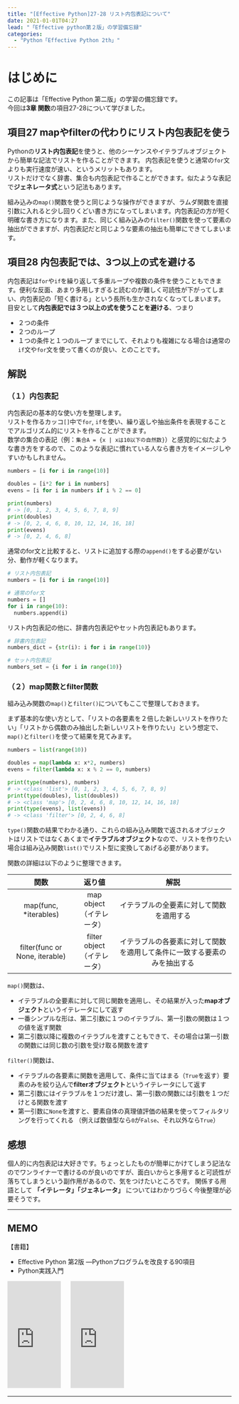 ```yaml
---
title: "[Effective Python]27-28 リスト内包表記について"
date: 2021-01-01T04:27
lead: "「Effective python第２版」の学習備忘録"
categories:
  - "Python「Effective Python 2th」"
---
```


# はじめに
この記事は「Effective Python 第二版」の学習の備忘録です。  
今回は**3章 関数**の項目27-28について学びました。


## 項目27 mapやfilterの代わりにリスト内包表記を使う
Pythonの**リスト内包表記**を使うと、他のシーケンスやイテラブルオブジェクトから簡単な記法でリストを作ることができます。 
内包表記を使うと通常の`for`文よりも実行速度が速い、というメリットもあります。  
リストだけでなく辞書、集合も内包表記で作ることができます。似たような表記で**ジェネレータ式**という記法もあります。

組み込みの`map()`関数を使うと同じような操作ができますが、ラムダ関数を直接引数に入れると少し回りくどい書き方になってしまいます。内包表記の方が短く明確な書き方になります。また、同じく組み込みの`filter()`関数を使って要素の抽出ができますが、内包表記だと同じような要素の抽出も簡単にできてしまいます。


## 項目28 内包表記では、3つ以上の式を避ける
内包表記は`for`や`if`を繰り返して多重ループや複数の条件を使うこともできます。便利な反面、あまり多用しすぎると読むのが難しく可読性が下がってしまい、内包表記の「短く書ける」という長所も生かされなくなってしまいます。  
目安として**内包表記では３つ以上の式を使うことを避ける**、つまり
- ２つの条件
- ２つのループ
- １つの条件と１つのループ
までにして、それよりも複雑になる場合は通常の`if`文や`for`文を使って書くのが良い、とのことです。


## 解説
### （１）内包表記
内包表記の基本的な使い方を整理します。  
リストを作るカッコ`[]`中で`for`, `if`を使い、繰り返しや抽出条件を表現することでアルゴリズム的にリストを作ることができます。  
数学の集合の表記（例：`集合A = {x | xは10以下の自然数}`）と感覚的に似たような書き方をするので、このような表記に慣れている人なら書き方をイメージしやすいかもしれません。

```python
numbers = [i for i in range(10)]

doubles = [i*2 for i in numbers]
evens = [i for i in numbers if i % 2 == 0]

print(numbers)
# -> [0, 1, 2, 3, 4, 5, 6, 7, 8, 9]
print(doubles)
# -> [0, 2, 4, 6, 8, 10, 12, 14, 16, 18]
print(evens)
# -> [0, 2, 4, 6, 8]
```

通常のfor文と比較すると、リストに追加する際の`append()`をする必要がない分、動作が軽くなります。

```python
# リスト内包表記
numbers = [i for i in range(10)]

# 通常のfor文
numbers = []
for i in range(10):
  numbers.append(i)
```

リスト内包表記の他に、辞書内包表記やセット内包表記もあります。
```python
# 辞書内包表記
numbers_dict = {str(i): i for i in range(10)}

# セット内包表記
numbers_set = {i for i in range(10)}
```


### （２）map関数とfilter関数
組み込み関数の`map()`と`filter()`についてもここで整理しておきます。

まず基本的な使い方として、「リストの各要素を２倍した新しいリストを作りたい」「リストから偶数のみ抽出した新しいリストを作りたい」という想定で、`map()`と`filter()`を使って結果を見てみます。

```python
numbers = list(range(10))

doubles = map(lambda x: x*2, numbers)
evens = filter(lambda x: x % 2 == 0, numbers)

print(type(numbers), numbers)
# -> <class 'list'> [0, 1, 2, 3, 4, 5, 6, 7, 8, 9]
print(type(doubles), list(doubles))
# -> <class 'map'> [0, 2, 4, 6, 8, 10, 12, 14, 16, 18]
print(type(evens), list(evens))
# -> <class 'filter'> [0, 2, 4, 6, 8]
```

`type()`関数の結果でわかる通り、これらの組み込み関数で返されるオブジェクトはリストではなくあくまで**イテラブルオブジェクト**なので、リストを作りたい場合は組み込み関数`list()`でリスト型に変換してあげる必要があります。

関数の詳細は以下のように整理できます。

| 関数 | 返り値 | 解説 |  
| :---: | :---: | :---: |  
| map(func, *iterables) | map object<br>（イテレータ） | イテラブルの全要素に対して関数を適用する | 
| filter(func or None, iterable)  | filter object<br>（イテレータ） | イテラブルの各要素に対して関数を適用して条件に一致する要素のみを抽出する |


`map()`関数は、
- イテラブルの全要素に対して同じ関数を適用し、その結果が入った**mapオブジェクト**というイテレータにして返す
- 一番シンプルな形は、第二引数に１つのイテラブル、第一引数の関数は１つの値を返す関数
- 第二引数以降に複数のイテラブルを渡すこともできて、その場合は第一引数の関数には同じ数の引数を受け取る関数を渡す

`filter()`関数は、
- イテラブルの各要素に関数を適用して、条件に当てはまる（`True`を返す）要素のみを絞り込んで**filterオブジェクト**というイテレータにして返す
- 第二引数にはイテラブルを１つだけ渡し、第一引数の関数には引数を１つだけとる関数を渡す
- 第一引数に`None`を渡すと、要素自体の真理値評価の結果を使ってフィルタリングを行ってくれる
（例えば数値型なら`0`が`False`、それ以外なら`True`）



## 感想
個人的に内包表記は大好きです。ちょっとしたものが簡単にかけてしまう記法なのでワンライナーで書けるのが良いのですが、面白いからと多用すると可読性が落ちてしまうという副作用があるので、気をつけたいところです。
関係する用語として **「イテレータ」「ジェネレータ」** についてはわかりづらく今後整理が必要そうです。


---
## MEMO
【書籍】
- Effective Python 第2版 ―Pythonプログラムを改良する90項目
- Python実践入門
<iframe style="width:120px;height:240px;" marginwidth="0" marginheight="0" scrolling="no" frameborder="0" src="https://rcm-fe.amazon-adsystem.com/e/cm?ref=qf_sp_asin_til&t=massasquash08-22&m=amazon&o=9&p=8&l=as1&IS1=1&detail=1&asins=4873119170&linkId=b01ad363c615cc9408dfcc360b1a85de&bc1=ffffff&amp;lt1=_top&fc1=333333&lc1=0066c0&bg1=ffffff&f=ifr"></iframe>
　
<iframe style="width:120px;height:240px;" marginwidth="0" marginheight="0" scrolling="no" frameborder="0" src="https://rcm-fe.amazon-adsystem.com/e/cm?ref=qf_sp_asin_til&t=massasquash08-22&m=amazon&o=9&p=8&l=as1&IS1=1&detail=1&asins=B0842JDVBZ&linkId=25d949cbd1c5fb4187836e2a7ab30cb3&bc1=ffffff&amp;lt1=_top&fc1=333333&lc1=0066c0&bg1=ffffff&f=ifr"></iframe>

---